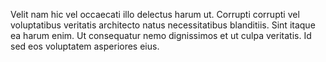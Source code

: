 Velit nam hic vel occaecati illo delectus harum ut. Corrupti corrupti vel voluptatibus veritatis architecto natus necessitatibus blanditiis. Sint itaque ea harum enim. Ut consequatur nemo dignissimos et ut culpa veritatis. Id sed eos voluptatem asperiores eius.